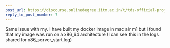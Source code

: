 ```yaml
---
post_url: https://discourse.onlinedegree.iitm.ac.in/t/tds-official-project1-discrepencies/171141/28
reply_to_post_number: 7
---
```

Same issue with my. I have built my docker image in mac air m1 but i found that my image was run on a x86\_64 architecture (I can see this in the logs shared for x86\_server\_start.log)